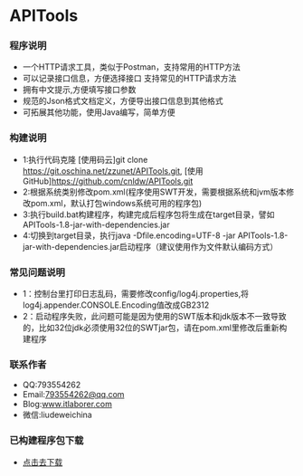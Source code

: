 # APITools

### 程序说明
* 一个HTTP请求工具，类似于Postman，支持常用的HTTP方法
* 可以记录接口信息，方便选择接口 支持常见的HTTP请求方法
* 拥有中文提示,方便填写接口参数
* 规范的Json格式文档定义，方便导出接口信息到其他格式
* 可拓展其他功能，使用Java编写，简单方便

### 构建说明
* 1:执行代码克隆 [使用码云]git clone https://git.oschina.net/zzunet/APITools.git,  [使用GitHub]https://github.com/cnldw/APITools.git
* 2:根据系统类别修改pom.xml(程序使用SWT开发，需要根据系统和jvm版本修改pom.xml，默认打包windows系统可用的程序包)
* 3:执行build.bat构建程序，构建完成后程序包将生成在target目录，譬如APITools-1.8-jar-with-dependencies.jar
* 4:切换到target目录，执行java -Dfile.encoding=UTF-8 -jar APITools-1.8-jar-with-dependencies.jar启动程序（建议使用作为文件默认编码方式）

### 常见问题说明
* 1：控制台里打印日志乱码，需要修改config/log4j.properties,将log4j.appender.CONSOLE.Encoding值改成GB2312
* 2：启动程序失败，此问题可能是因为使用的SWT版本和jdk版本不一致导致的，比如32位jdk必须使用32位的SWTjar包，请在pom.xml里修改后重新构建程序

### 联系作者
* QQ:793554262
* Email:793554262@qq.com
* Blog:www.itlaborer.com
* 微信:liudeweichina

### 已构建程序包下载
* [点击去下载](https://git.oschina.net/zzunet/APITools/attach_files)